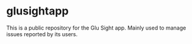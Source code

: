 # glusightapp
This is a public repository for the Glu Sight app. Mainly used to manage issues reported by its users.
